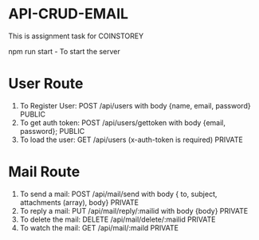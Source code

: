 # API-CRUD-EMAIL

This is assignment task for COINSTOREY


npm run start -  To start the server

# User Route

1) To Register User: POST /api/users  with body {name, email, password} PUBLIC
2) To get auth token: POST /api/users/gettoken  with body {email, password}; PUBLIC
3) To load the user: GET /api/users (x-auth-token is required) PRIVATE

# Mail Route

1) To send a mail: POST /api/mail/send with body { to, subject, attachments (array), body} PRIVATE
2) To reply a mail: PUT /api/mail/reply/:mailid with body {body}  PRIVATE
3) To delete the mail: DELETE /api/mail/delete/:mailid  PRIVATE
4) To watch the mail:  GET /api/mail/:maild  PRIVATE
